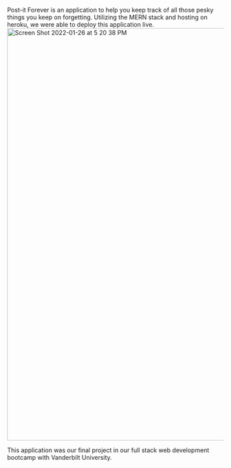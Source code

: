 Post-it Forever is an application to help you keep track of all those pesky things you keep on forgetting. Utilizing the MERN stack and hosting on heroku, we were able to deploy this application live.<img width="960" alt="Screen Shot 2022-01-26 at 5 20 38 PM" src="https://user-images.githubusercontent.com/87248954/151257667-80309699-dff9-4339-bf8e-d29e65b099d4.png">

This application was our final project in our full stack web development bootcamp with Vanderbilt University.
